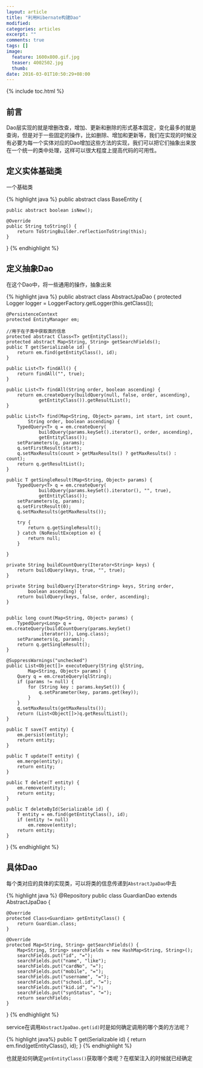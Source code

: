 ```yaml
---
layout: article
title: "利用Hibernate构建Dao"
modified:
categories: articles
excerpt: ""
comments: true
tags: []
image: 
  feature: 1600x800.gif.jpg
  teaser: 4002502.jpg
  thumb:
date: 2016-03-01T10:50:29+08:00
---
```


{% include toc.html %}

## 前言

Dao层实现的就是增删改查，增加、更新和删除的形式基本固定，变化最多的就是查询，但是对于一些固定的操作，比如删除、增加和更新等，我们在实现的时候没有必要为每一个实体对应的Dao增加这些方法的实现，我们可以把它们抽象出来放在一个统一的类中处理，这样可以很大程度上提高代码的可用性。

## 定义实体基础类

一个基础类

{% highlight java %}
public abstract class BaseEntity {

	public abstract boolean isNew();

	@Override
	public String toString() {
		return ToStringBuilder.reflectionToString(this);
	}

}
{% endhighlight %}

## 定义抽象Dao

在这个Dao中，将一些通用的操作，抽象出来

{% highlight java %}
public abstract class AbstractJpaDao<T extends BaseEntity> {
	protected Logger logger = LoggerFactory.getLogger(this.getClass());

	@PersistenceContext
	protected EntityManager em;

    //用于在子类中获取类的信息
	protected abstract Class<T> getEntityClass();
	protected abstract Map<String, String> getSearchFields();
	public T get(Serializable id) {
		return em.find(getEntityClass(), id);
	}

	public List<T> findAll() {
		return findAll("", true);
	}

	public List<T> findAll(String order, boolean ascending) {
		return em.createQuery(buildQuery(null, false, order, ascending),
				getEntityClass()).getResultList();
	}

	public List<T> find(Map<String, Object> params, int start, int count,
			String order, boolean ascending) {
		TypedQuery<T> q = em.createQuery(
				buildQuery(params.keySet().iterator(), order, ascending),
				getEntityClass());
		setParameters(q, params);
		q.setFirstResult(start);
		q.setMaxResults(count > getMaxResults() ? getMaxResults() : count);
		return q.getResultList();
	}

	public T getSingleResult(Map<String, Object> params) {
		TypedQuery<T> q = em.createQuery(
				buildQuery(params.keySet().iterator(), "", true),
				getEntityClass());
		setParameters(q, params);
		q.setFirstResult(0);
		q.setMaxResults(getMaxResults());

		try {
			return q.getSingleResult();
		} catch (NoResultException e) {
			return null;
		}

	}

	private String buildCountQuery(Iterator<String> keys) {
		return buildQuery(keys, true, "", true);
	}

	private String buildQuery(Iterator<String> keys, String order,
			boolean ascending) {
		return buildQuery(keys, false, order, ascending);
	}


	public long count(Map<String, Object> params) {
		TypedQuery<Long> q = em.createQuery(buildCountQuery(params.keySet()
				.iterator()), Long.class);
		setParameters(q, params);
		return q.getSingleResult();
	}

	@SuppressWarnings("unchecked")
	public List<Object[]> executeQuery(String qlString,
			Map<String, Object> params) {
		Query q = em.createQuery(qlString);
		if (params != null) {
			for (String key : params.keySet()) {
				q.setParameter(key, params.get(key));
			}
		}
		q.setMaxResults(getMaxResults());
		return (List<Object[]>)q.getResultList();
	}

	public T save(T entity) {
		em.persist(entity);
		return entity;
	}

	public T update(T entity) {
		em.merge(entity);
		return entity;
	}

	public T delete(T entity) {
		em.remove(entity);
		return entity;
	}

	public T deleteById(Serializable id) {
		T entity = em.find(getEntityClass(), id);
		if (entity != null)
			em.remove(entity);
		return entity;
	}

}
{% endhighlight %}

## 具体Dao

每个类对应的具体的实现类，可以将类的信息传递到`AbstractJpaDao`中去

{% highlight java %}
@Repository
public class GuardianDao extends AbstractJpaDao<Guardian> {

	@Override
	protected Class<Guardian> getEntityClass() {
		return Guardian.class;
	}
	
	@Override
	protected Map<String, String> getSearchFields() {
		Map<String, String> searchFields = new HashMap<String, String>();
		searchFields.put("id", "=");
		searchFields.put("name", "like");
		searchFields.put("cardNo", "=");
		searchFields.put("mobile", "=");
		searchFields.put("username", "=");
		searchFields.put("school.id", "=");
		searchFields.put("kid.id", "=");
		searchFields.put("synStatus", "=");
		return searchFields;
	}

}
{% endhighlight %}

service在调用`AbstractJpaDao.get(id)`时是如何确定调用的哪个类的方法呢？

{% highlight java%}
	public T get(Serializable id) {
		return em.find(getEntityClass(), id);
	}
{% endhighlight %}

也就是如何确定`getEntityClass()`获取哪个类呢？在框架注入的时候就已经确定